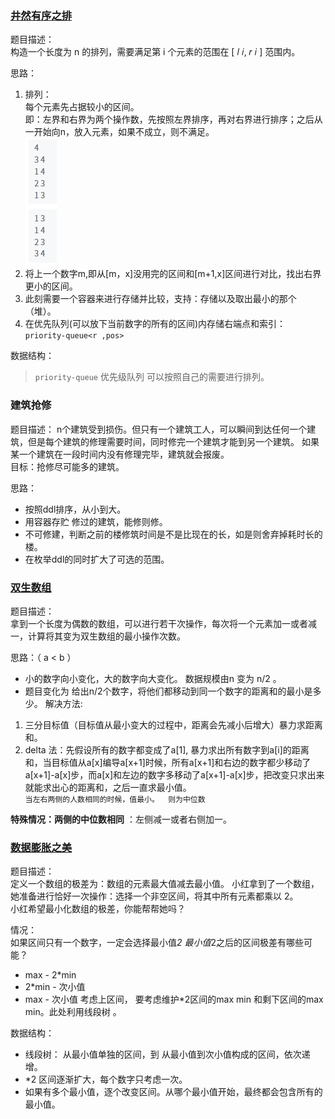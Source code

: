 ### [井然有序之排](https://ac.nowcoder.com/acm/contest/95323/H)  

题目描述：  
构造一个长度为 n 的排列，需要满足第 i 个元素的范围在 [ 𝑙 𝑖, 𝑟 𝑖 ]  范围内。

思路：  

1. 排列：  
    每个元素先占据较小的区间。  
    即：左界和右界为两个操作数，先按照左界排序，再对右界进行排序；之后从一开始向n，放入元素，如果不成立，则不满足。  
    ![如图](image.png)  
2. 将上一个数字m,即从[m，x]没用完的区间和[m+1,x]区间进行对比，找出右界更小的区间。  
3. 此刻需要一个容器来进行存储并比较，支持：存储以及取出最小的那个（堆）。
4. 在优先队列(可以放下当前数字的所有的区间)内存储右端点和索引： `priority-queue<r ,pos>`
    
 

数据结构：
>   `priority-queue` 优先级队列   可以按照自己的需要进行排列。

### 建筑抢修
题目描述：
n个建筑受到损伤。但只有一个建筑工人，可以瞬间到达任何一个建筑，但是每个建筑的修理需要时间，同时修完一个建筑才能到另一个建筑。
如果某一个建筑在一段时间内没有修理完毕，建筑就会报废。  
目标：抢修尽可能多的建筑。

思路：
- 按照ddl排序，从小到大。
- 用容器存贮 修过的建筑，能修则修。
- 不可修建，判断之前的楼修筑时间是不是比现在的长，如是则舍弃掉耗时长的楼。                             
- 在枚举ddl的同时扩大了可选的范围。

### [双生数组](https://ac.nowcoder.com/acm/contest/95323/E)
题目描述：  
拿到一个长度为偶数的数组，可以进行若干次操作，每次将一个元素加一或者减一，计算将其变为双生数组的最小操作次数。  

思路：（ a < b ）
- 小的数字向小变化，大的数字向大变化。  数据规模由n 变为 n/2 。
- 题目变化为 给出n/2个数字，将他们都移动到同一个数字的距离和的最小是多少。
解决方法:
1. 三分目标值（目标值从最小变大的过程中，距离会先减小后增大）暴力求距离和。
2. delta 法：先假设所有的数字都变成了a[1], 暴力求出所有数字到a[i]的距离和，当目标值从a[x]编导a[x+1]时候，所有a[x+1]和右边的数字都少移动了a[x+1]-a[x]步，而a[x]和左边的数字多移动了a[x+1]-a[x]步，把改变只求出来就能求出心的距离和，之后一直求最小值。  
 `当左右两侧的人数相同的时候，值最小。  则为中位数`
   
**特殊情况：两侧的中位数相同**  ：左侧减一或者右侧加一。  

### [数据膨胀之美](https://ac.nowcoder.com/acm/contest/95323/M)
题目描述：  
定义一个数组的极差为：数组的元素最大值减去最小值。
小红拿到了一个数组，她准备进行恰好一次操作：选择一个非空区间，将其中所有元素都乘以 
2。  
小红希望最小化数组的极差，你能帮帮她吗？

情况：  
如果区间只有一个数字，一定会选择最小值*2
最小值*2之后的区间极差有哪些可能？  
- max - 2*min
- 2*min - 次小值
- max - 次小值
考虑上区间， 要考虑维护*2区间的max min 和剩下区间的max min。此处利用线段树
。  


数据结构：  
- 线段树： 从最小值单独的区间，到 从最小值到次小值构成的区间，依次递增。
- *2 区间逐渐扩大，每个数字只考虑一次。
- 如果有多个最小值，逐个改变区间。从哪个最小值开始，最终都会包含所有的最小值。


